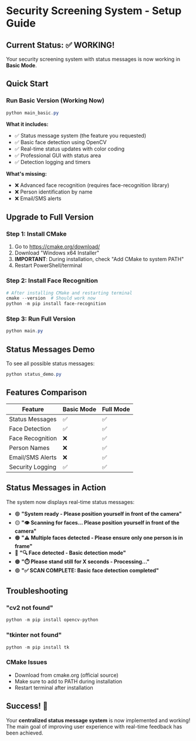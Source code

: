 # Security Screening System - Setup Guide

## Current Status: ✅ WORKING!

Your security screening system with status messages is now working in **Basic Mode**.

## Quick Start

### **Run Basic Version (Working Now)**

```powershell
python main_basic.py
```

**What it includes:**

- ✅ Status message system (the feature you requested)
- ✅ Basic face detection using OpenCV
- ✅ Real-time status updates with color coding
- ✅ Professional GUI with status area
- ✅ Detection logging and timers

**What's missing:**

- ❌ Advanced face recognition (requires face-recognition library)
- ❌ Person identification by name
- ❌ Email/SMS alerts

## Upgrade to Full Version

### **Step 1: Install CMake**

1. Go to https://cmake.org/download/
2. Download "Windows x64 Installer"
3. **IMPORTANT**: During installation, check "Add CMake to system PATH"
4. Restart PowerShell/terminal

### **Step 2: Install Face Recognition**

```powershell
# After installing CMake and restarting terminal
cmake --version  # Should work now
python -m pip install face-recognition
```

### **Step 3: Run Full Version**

```powershell
python main.py
```

## Status Messages Demo

To see all possible status messages:

```powershell
python status_demo.py
```

## Features Comparison

| Feature          | Basic Mode | Full Mode |
| ---------------- | ---------- | --------- |
| Status Messages  | ✅         | ✅        |
| Face Detection   | ✅         | ✅        |
| Face Recognition | ❌         | ✅        |
| Person Names     | ❌         | ✅        |
| Email/SMS Alerts | ❌         | ✅        |
| Security Logging | ✅         | ✅        |

## Status Messages in Action

The system now displays real-time status messages:

- 🟢 **"System ready - Please position yourself in front of the camera"**
- 🟡 **"👁️ Scanning for faces... Please position yourself in front of the camera"**
- 🟠 **"⚠️ Multiple faces detected - Please ensure only one person is in frame"**
- 🔵 **"🔍 Face detected - Basic detection mode"**
- 🟠 **"⏱️ Please stand still for X seconds - Processing..."**
- 🟢 **"✅ SCAN COMPLETE: Basic face detection completed"**

## Troubleshooting

### "cv2 not found"

```powershell
python -m pip install opencv-python
```

### "tkinter not found"

```powershell
python -m pip install tk
```

### CMake Issues

- Download from cmake.org (official source)
- Make sure to add to PATH during installation
- Restart terminal after installation

## Success! 🎉

Your **centralized status message system** is now implemented and working! The main goal of improving user experience with real-time feedback has been achieved.

